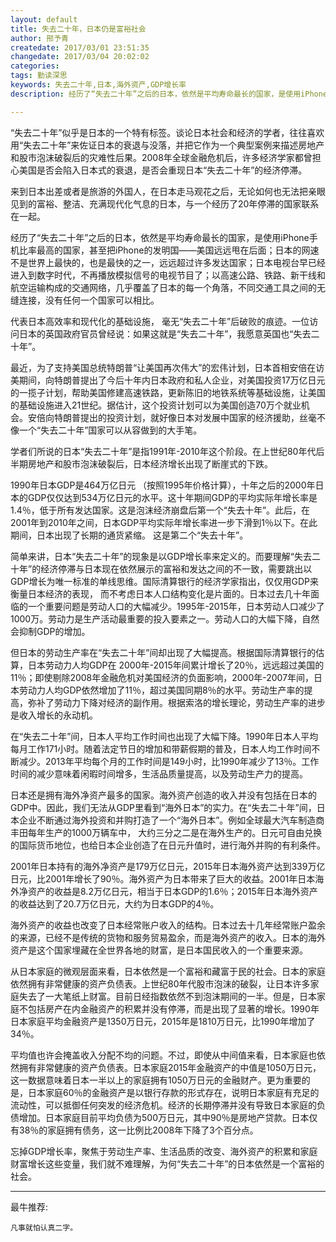 ```yaml
---
layout: default
title: 失去二十年，日本仍是富裕社会
author: 邢予青
createdate: 2017/03/01 23:51:35
changedate: 2017/03/04 20:02:02
categories:
tags: 勤读深思
keywords: 失去二十年,日本,海外资产,GDP增长率
description: 经历了“失去二十年”之后的日本，依然是平均寿命最长的国家，是使用iPhone手机比率最高的国家，甚至把iPhone的发明国——美国远远甩在后面；日本的网速也是最快的之一

---
```


“失去二十年”似乎是日本的一个特有标签。谈论日本社会和经济的学者，往往喜欢用“失去二十年”来佐证日本的衰退与没落，并把它作为一个典型案例来描述房地产和股市泡沫破裂后的灾难性后果。2008年全球金融危机后，许多经济学家都曾担心美国是否会陷入日本式的衰退，是否会重现日本“失去二十年”的经济停滞。

来到日本出差或者是旅游的外国人，在日本走马观花之后，无论如何也无法把亲眼见到的富裕、整洁、充满现代化气息的日本，与一个经历了20年停滞的国家联系在一起。

经历了“失去二十年”之后的日本，依然是平均寿命最长的国家，是使用iPhone手机比率最高的国家，甚至把iPhone的发明国——美国远远甩在后面；日本的网速不是世界上最快的，也是最快的之一，远远超过许多发达国家；日本电视台早已经进入到数字时代，不再播放模拟信号的电视节目了；以高速公路、铁路、新干线和航空运输构成的交通网络，几乎覆盖了日本的每一个角落，不同交通工具之间的无缝连接，没有任何一个国家可以相比。

代表日本高效率和现代化的基础设施， 毫无“失去二十年”后破败的痕迹。一位访问日本的英国政府官员曾经说：如果这就是“失去二十年”，我愿意英国也“失去二十年”。

最近，为了支持美国总统特朗普“让美国再次伟大”的宏伟计划，日本首相安倍在访美期间，向特朗普提出了今后十年内日本政府和私人企业，对美国投资17万亿日元的一揽子计划，帮助美国修建高速铁路，更新陈旧的地铁系统等基础设施，让美国的基础设施进入21世纪。据估计，这个投资计划可以为美国创造70万个就业机会。安倍向特朗普提出的投资计划，就好像日本对发展中国家的经济援助，丝毫不像一个“失去二十年”国家可以从容做到的大手笔。

学者们所说的日本“失去二十年”是指1991年-2010年这个阶段。在上世纪80年代后半期房地产和股市泡沫破裂后，日本经济增长出现了断崖式的下跌。

1990年日本GDP是464万亿日元 （按照1995年价格计算），十年之后的2000年日本的GDP仅仅达到534万亿日元的水平。这十年期间GDP的平均实际年增长率是1.4％，低于所有发达国家。这是泡沫经济崩盘后第一个“失去十年”。此后，在2001年到2010年之间，日本GDP平均实际年增长率进一步下滑到1％以下。在此期间，日本出现了长期的通货紧缩。 这是第二个“失去十年”。

简单来讲，日本“失去二十年”的现象是以GDP增长率来定义的。而要理解“失去二十年”的经济停滞与日本现在依然展示的富裕和发达之间的不一致，需要跳出以GDP增长为唯一标准的单线思维。国际清算银行的经济学家指出，仅仅用GDP来衡量日本经济的表现， 而不考虑日本人口结构变化是片面的。日本过去几十年面临的一个重要问题是劳动人口的大幅减少。1995年-2015年，日本劳动人口减少了1000万。劳动力是生产活动最重要的投入要素之一。劳动人口的大幅下降，自然会抑制GDP的增加。

但日本的劳动生产率在“失去二十年”间却出现了大幅提高。根据国际清算银行的估算，日本劳动力人均GDP在 2000年-2015年间累计增长了20％，远远超过美国的11％；即使剔除2008年金融危机对美国经济的负面影响，2000年-2007年间，日本劳动力人均GDP依然增加了11％，超过美国同期8％的水平。劳动生产率的提高，弥补了劳动力下降对经济的副作用。根据索洛的增长理论，劳动生产率的进步是收入增长的永动机。

在“失去二十年”间，日本人平均工作时间也出现了大幅下降。1990年日本人平均每月工作171小时。随着法定节日的增加和带薪假期的普及，日本人均工作时间不断减少。2013年平均每个月的工作时间是149小时，比1990年减少了13％。工作时间的减少意味着闲暇时间增多，生活品质量提高，以及劳动生产力的提高。

日本还是拥有海外净资产最多的国家。海外资产创造的收入并没有包括在日本的GDP中。因此，我们无法从GDP里看到“海外日本”的实力。在“失去二十年”间，日本企业不断通过海外投资和并购打造了一个“海外日本”。例如全球最大汽车制造商丰田每年生产的1000万辆车中， 大约三分之二是在海外生产的。日元可自由兑换的国际货币地位，也给日本企业创造了在日元升值时，进行海外并购的有利条件。

2001年日本持有的海外净资产是179万亿日元，2015年日本海外资产达到339万亿日元，比2001年增长了90％。海外资产为日本带来了巨大的收益。2001年日本海外净资产的收益是8.2万亿日元，相当于日本GDP的1.6％；2015年日本海外资产的收益达到了20.7万亿日元，大约为日本GDP的4％。

海外资产的收益也改变了日本经常账户收入的结构。日本过去十几年经常账户盈余的来源，已经不是传统的货物和服务贸易盈余，而是海外资产的收入。日本的海外资产是这个国家埋藏在全世界各地的财富，是日本国民收入的一个重要来源。

从日本家庭的微观层面来看，日本依然是一个富裕和藏富于民的社会。日本的家庭依然拥有非常健康的资产负债表。上世纪80年代股市泡沫的破裂，让日本许多家庭失去了一大笔纸上财富。目前日经指数依然不到泡沫期间的一半。但是，日本家庭不包括房产在内金融资产的积累并没有停滞，而是出现了显著的增长。1990年日本家庭平均金融资产是1350万日元，2015年是1810万日元，比1990年增加了34％。

平均值也许会掩盖收入分配不均的问题。不过，即使从中间值来看，日本家庭也依然拥有非常健康的资产负债表。日本家庭2015年金融资产的中值是1050万日元，这一数据意味着日本一半以上的家庭拥有1050万日元的金融财产。更为重要的是，日本家庭60％的金融资产是以银行存款的形式存在，说明日本家庭有充足的流动性，可以抵御任何突发的经济危机。经济的长期停滞并没有导致日本家庭的负债增加。日本家庭目前平均负债为500万日元，其中90％是房地产贷款。日本仅有38％的家庭拥有债务，这一比例比2008年下降了3个百分点。

忘掉GDP增长率，聚焦于劳动生产率、生活品质的改变、海外资产的积累和家庭财富增长这些变量，我们就不难理解，为何“失去二十年”的日本依然是一个富裕的社会。

----

最牛推荐:

	凡事就怕认真二字。
